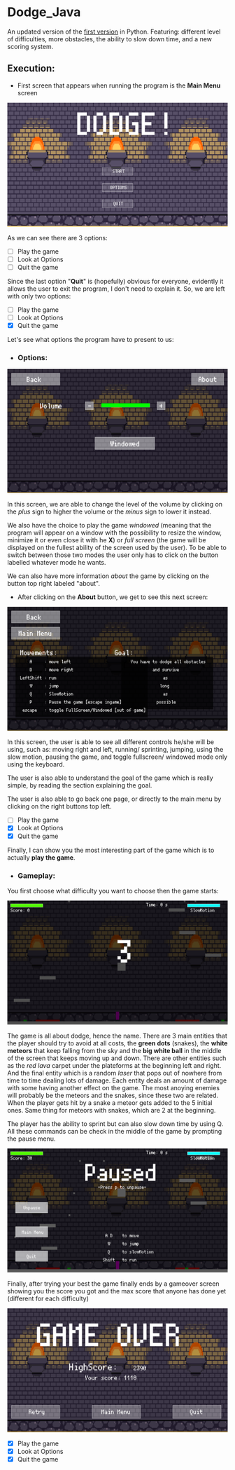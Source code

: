 # Dodge_Java
An updated version of the [first version](https://github.com/DYasser/Dodge_Python) in Python. Featuring: different level of difficulties, more obstacles, the ability to slow down time, and a new scoring system.

## Execution:
* First screen that appears when running the program is the **Main Menu** screen

![mainMenu](https://github.com/DYasser/Dodge_Java/blob/master/images/mainMenu.png)

As we can see there are 3 options:
- [ ] Play the game
- [ ] Look at Options
- [ ] Quit the game

Since the last option "**Quit**" is (hopefully) obvious for everyone, evidently it allows the user to exit the program, I don't need to explain it.
So, we are left with only two options:

- [ ] Play the game
- [ ] Look at Options
- [X] Quit the game

Let's see what options the program have to present to us: 

* ### Options:

![mainMenu](https://github.com/DYasser/Dodge_Java/blob/master/images/optionScreen.png)

In this screen, we are able to change the level of the volume by clicking on the *plus* sign to higher the volume or the *minus* sign to lower it instead.

We also have the choice to play the game *windowed* (meaning that the program will appear on a window with the possibility to resize the window, minimize it or even close it with he **X**) or *full screen* (the game will be displayed on the fullest ability of the screen used by the user). To be able to switch between those two modes the user only has to click on the button labelled whatever mode he wants. 

We can also have more information *about* the game by clicking on the button top right labeled "about".


* After clicking on the **About** button, we get to see this next screen:

![mainMenu](https://github.com/DYasser/Dodge_Java/blob/master/images/help.png)

In this screen, the user is able to see all different controls he/she will be using, such as: moving right and left, running/ sprinting, jumping, using the slow motion, pausing the game, and toggle fullscreen/ windowed mode only using the keyboard.

The user is also able to understand the goal of the game which is really simple, by reading the section explaining the goal.

The user is also able to go back one page, or directly to the main menu by clicking on the right buttons top left.



- [ ] Play the game
- [X] Look at Options
- [X] Quit the game

Finally, I can show you the most interesting part of the game which is to actually **play the game**.
* ### Gameplay:

You first choose what difficulty you want to choose then the game starts:

![mainMenu](https://github.com/DYasser/Dodge_Java/blob/master/images/gameStart.png)

The game is all about dodge, hence the name. There are 3 main entities that the player should try to avoid at all costs, the **green dots** (snakes), the **white meteors** that keep falling from the sky and the **big white ball** in the middle of the screen that keeps moving up and down.
There are other entities such as the *red lava* carpet under the plateforms at the beginning left and right. And the final entity which is a random *laser* that pops out of nowhere from time to time dealing lots of damage. Each entity deals an amount of damage with some having another effect on the game.
The most anoying enemies will probably be the meteors and the snakes, since these two are related. When the player gets hit by a snake a meteor gets added to the 5 initial ones. Same thing for meteors with snakes, which are 2 at the beginning.

The player has the ability to sprint but can also slow down time by using Q. All these commands can be check in the middle of the game by prompting the pause menu.

![mainMenu](https://github.com/DYasser/Dodge_Java/blob/master/images/pauseScreen.png)

Finally, after trying your best the game finally ends by a gameover screen showing you the score you got and the max score that anyone has done yet (different for each difficulty)

![mainMenu](https://github.com/DYasser/Dodge_Java/blob/master/images/gameOverScreen.png)

- [X] Play the game
- [X] Look at Options
- [X] Quit the game

